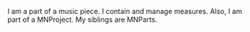 I am a part of a music piece. I contain and manage measures. Also, I am part of a MNProject.  My siblings are MNParts.
